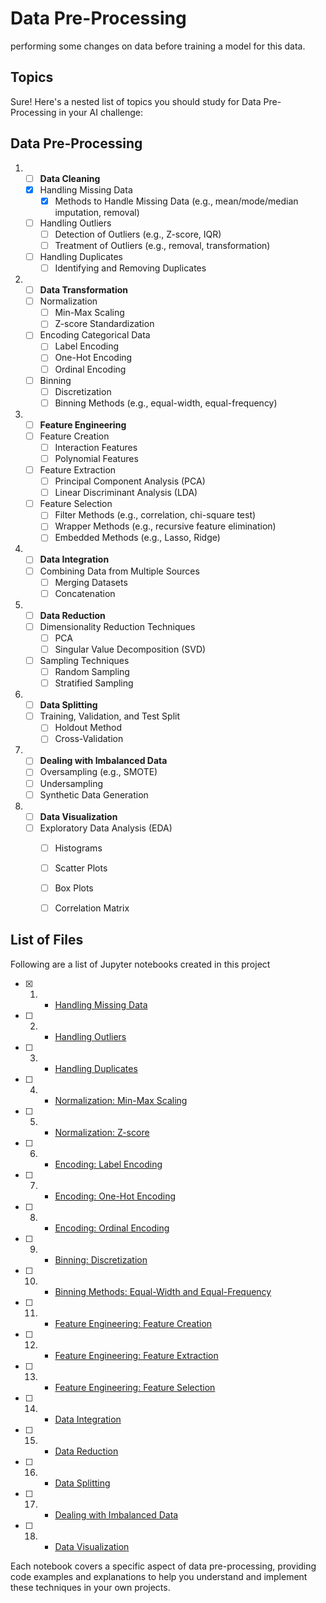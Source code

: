 # Data Pre-Processing

performing some changes on data before training a model for this data.

## Topics

Sure! Here's a nested list of topics you should study for Data Pre-Processing in your AI challenge:

## Data Pre-Processing

1. - [ ] **Data Cleaning**
   - [x] Handling Missing Data
     - [x] Methods to Handle Missing Data (e.g., mean/mode/median imputation, removal)
   - [ ] Handling Outliers
     - [ ] Detection of Outliers (e.g., Z-score, IQR)
     - [ ] Treatment of Outliers (e.g., removal, transformation)
   - [ ] Handling Duplicates
     - [ ] Identifying and Removing Duplicates

2. - [ ] **Data Transformation**
   - [ ] Normalization
     - [ ] Min-Max Scaling
     - [ ] Z-score Standardization
   - [ ] Encoding Categorical Data
     - [ ] Label Encoding
     - [ ] One-Hot Encoding
     - [ ] Ordinal Encoding
   - [ ] Binning
     - [ ] Discretization
     - [ ] Binning Methods (e.g., equal-width, equal-frequency)

3. - [ ] **Feature Engineering**
   - [ ] Feature Creation
     - [ ] Interaction Features
     - [ ] Polynomial Features
   - [ ] Feature Extraction
     - [ ] Principal Component Analysis (PCA)
     - [ ] Linear Discriminant Analysis (LDA)
   - [ ] Feature Selection
     - [ ] Filter Methods (e.g., correlation, chi-square test)
     - [ ] Wrapper Methods (e.g., recursive feature elimination)
     - [ ] Embedded Methods (e.g., Lasso, Ridge)

4. - [ ] **Data Integration**
   - [ ] Combining Data from Multiple Sources
     - [ ] Merging Datasets
     - [ ] Concatenation

5. - [ ] **Data Reduction**
   - [ ] Dimensionality Reduction Techniques
     - [ ] PCA
     - [ ] Singular Value Decomposition (SVD)
   - [ ] Sampling Techniques
     - [ ] Random Sampling
     - [ ] Stratified Sampling

6. - [ ] **Data Splitting**
   - [ ] Training, Validation, and Test Split
     - [ ] Holdout Method
     - [ ] Cross-Validation

7. - [ ] **Dealing with Imbalanced Data**
   - [ ] Oversampling (e.g., SMOTE)
   - [ ] Undersampling
   - [ ] Synthetic Data Generation

8. - [ ] **Data Visualization**
   - [ ] Exploratory Data Analysis (EDA)
     - [ ] Histograms
     - [ ] Scatter Plots
     - [ ] Box Plots
     - [ ] Correlation Matrix


## List of Files

Following are a list of Jupyter notebooks created in this project

- [x] 1. - [Handling Missing Data](1-handling-missing-data.ipynb)
- [ ] 2. - [Handling Outliers](2-handling-outliers.ipynb)
- [ ] 3. - [Handling Duplicates](3-handling-duplicates.ipynb)
- [ ] 4. - [Normalization: Min-Max Scaling](4-normilization-min-max.ipynb)
- [ ] 5. - [Normalization: Z-score](5-normilization-z-score.ipynb)
- [ ] 6. - [Encoding: Label Encoding](6-encoding-label-encoding.ipynb)
- [ ] 7. - [Encoding: One-Hot Encoding](7-encoding-one-hot-encoding.ipynb)
- [ ] 8. - [Encoding: Ordinal Encoding](8-encoding-ordinal-encoding.ipynb)
- [ ] 9. - [Binning: Discretization](9-binning-discretization.ipynb)
- [ ] 10. - [Binning Methods: Equal-Width and Equal-Frequency](10-binning-methods-equal-width--equal-frequency.ipynb)
- [ ] 11. - [Feature Engineering: Feature Creation](11-fe-feature-creation.ipynb)
- [ ] 12. - [Feature Engineering: Feature Extraction](12-fe-feature-extraction.ipynb)
- [ ] 13. - [Feature Engineering: Feature Selection](13-fe-feature-selection.ipynb)
- [ ] 14. - [Data Integration](14-data-integration.ipynb)
- [ ] 15. - [Data Reduction](15-data-reduction.ipynb)
- [ ] 16. - [Data Splitting](16-data-splitting.ipynb)
- [ ] 17. - [Dealing with Imbalanced Data](17-dealing-with-imbalanced-data.ipynb)
- [ ] 18. - [Data Visualization](18-data-visualization.ipynb)

Each notebook covers a specific aspect of data pre-processing, providing code examples and explanations to help you understand and implement these techniques in your own projects.
